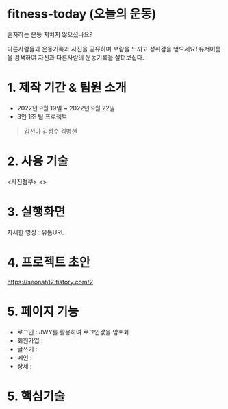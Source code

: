 # fitness-today (오늘의 운동)
 혼자하는 운동 지치지 않으셨나요?
 
 다른사람들과 운동기록과 사진을 공유하며 보람을 느끼고 성취감을 얻으세요!
 유저이름을 검색하여 자신과 다른사람의 운동기록을 살펴보십다.
 
# 1. 제작 기간 & 팀원 소개
- 2022년 9월 19일 ~ 2022년 9월 22일
- 3인 1조 팀 프로젝트
> 김선아 김정수 김병현

# 2. 사용 기술
<사진첨부>
<>
# 3. 실행화면

자세한 영상 : 유툽URL

# 4. 프로젝트 초안
https://seonah12.tistory.com/2
# 5. 페이지 기능
- 로그인 : JWY를 활용하여 로그인값을 암호화 
- 회원가입 :
- 글쓰기 :
- 메인 :
- 상세 :

# 5. 핵심기술
